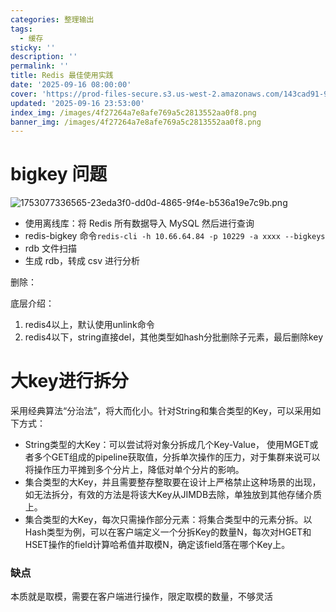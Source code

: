 ```yaml
---
categories: 整理输出
tags:
  - 缓存
sticky: ''
description: ''
permalink: ''
title: Redis 最佳使用实践
date: '2025-09-16 08:00:00'
cover: 'https://prod-files-secure.s3.us-west-2.amazonaws.com/143cad91-961b-48b0-82dc-78fbb6eb5abe/43539cac-2a74-4e44-9693-03381b35e458/106449882_p0.png?X-Amz-Algorithm=AWS4-HMAC-SHA256&X-Amz-Content-Sha256=UNSIGNED-PAYLOAD&X-Amz-Credential=ASIAZI2LB466RMCWMGXF%2F20250920%2Fus-west-2%2Fs3%2Faws4_request&X-Amz-Date=20250920T150041Z&X-Amz-Expires=3600&X-Amz-Security-Token=IQoJb3JpZ2luX2VjEHUaCXVzLXdlc3QtMiJGMEQCIFszqLMW0PLdIe8xolDZ8%2BUSCISfCV8uYx3KBzqyiTSgAiBUXAfv8JWGFJXCYRBq%2FDj7CviyTpmhsAlKmJ0toToL7yqIBAju%2F%2F%2F%2F%2F%2F%2F%2F%2F%2F8BEAAaDDYzNzQyMzE4MzgwNSIMIQtraVSavlYORWKvKtwDXac1J0SlRH67jIbiFpA2AXsGiv8CyzJvoscopkedHLjA%2Fl9uqtGoei0lFhPhuIYRVNEFlxA6nFGF1I7HY0ZprNKqrnp8%2FqHZUntIEtKOfDFXwVXCTuFpfoGxM2TlxtdHbLor2CG%2FMfTzmNKoyYfw35d0mH0bEVNiRIHZIKZTG%2Be6II5JBIcoi7PalT%2BlgAzDZbbMyzRL7AvEQD6bVQMnU8tEHlczdv91O%2B0ipBVP%2FVS4vOx1bOzIzvQg2Fd4YbYuW%2FVdyetH%2B1U3fcHOVbNwRjxvA2xYvxPbq6vtbZridC%2FtcKG7ZMHCIEP2BcPnzsQP40LD3RF%2BOGCrWyAekTvUphgywPap9mkGzNvsctCHOOu20cWxRzxa6bUy%2ByvN%2BaGicBhq5o%2FScMEzuePwZadmAHFrhpPLRDkLlhAL5syuAUPc1xILF4jCRCWdc173txGCniMkiZtvACybxd%2FXB1ozum2VcuU%2B2OEEevXYnjWG%2Fdlds2za3X%2BN%2BpaoY%2FRygxgmd7Q0I7qBD5Y%2Bg9I9y3T6qf2UsfIomdQjl9pmB%2B%2BhvNIijzMZfRTRqWsZxaRmXE0R6HkU4LxUc4AtKA5FIUzaEd3bRDbvXHEw9vznTxIL7259%2BGWiqxM8nLX5amMw08u6xgY6pgHTQEzfwIpsfG1RSd0XgmOCNchvMv3EyfzvvptXUV5AsX5OQ3GToDSTxwyXLBORZKlmaGT6Ebz6sNIruSrGfGahwWCF94OkgeCzOL4ZCS8B3uh0n%2Buj3dpECZMO14Ht2zVRfd62%2BGqGMXFgxLMGkM68NV%2BbeWtRIk4soyp5S1lOcRwBnnMgORk8zA1KBTkzPbqrXKVAe1hUFokzt7lUez5OHdJE%2F0Wp&X-Amz-Signature=d1e1d13f5b5de42c6289735d1ab7f8556a6b53e28f2cc3d90a23e079f9066976&X-Amz-SignedHeaders=host&x-amz-checksum-mode=ENABLED&x-id=GetObject'
updated: '2025-09-16 23:53:00'
index_img: /images/4f27264a7e8afe769a5c2813552aa0f8.png
banner_img: /images/4f27264a7e8afe769a5c2813552aa0f8.png
---
```


# bigkey 问题


![1753077336565-23eda3f0-dd0d-4865-9f4e-b536a19e7c9b.png](/images/c6758344cbe13f3ebf0f8718f40ab3f3.png)

- 使用离线库：将 Redis 所有数据导入 MySQL 然后进行查询
- redis-bigkey 命令`redis-cli -h 10.66.64.84 -p 10229 -a xxxx --bigkeys`
- rdb 文件扫描
- 生成 rdb，转成 csv 进行分析

删除：


底层介绍：

1. redis4以上，默认使用unlink命令
2. redis4以下，string直接del，其他类型如hash分批删除子元素，最后删除key

# 大key进行拆分


采用经典算法“分治法”，将大而化小。针对String和集合类型的Key，可以采用如下方式：

- String类型的大Key：可以尝试将对象分拆成几个Key-Value， 使用MGET或者多个GET组成的pipeline获取值，分拆单次操作的压力，对于集群来说可以将操作压力平摊到多个分片上，降低对单个分片的影响。
- 集合类型的大Key，并且需要整存整取要在设计上严格禁止这种场景的出现，如无法拆分，有效的方法是将该大Key从JIMDB去除，单独放到其他存储介质上。
- 集合类型的大Key，每次只需操作部分元素：将集合类型中的元素分拆。以Hash类型为例，可以在客户端定义一个分拆Key的数量N，每次对HGET和HSET操作的field计算哈希值并取模N，确定该field落在哪个Key上。

### 缺点


本质就是取模，需要在客户端进行操作，限定取模的数量，不够灵活

